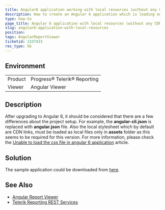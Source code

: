 ```yaml
---
title: Angular6 application working with local resources (without any CDNs)
description: How to create an Angular 6 application which is loading only local styles and scripts
type: how-to
page_title: Angular 6 application with local resources (without any CDNs)
slug: angular6-application-with-local-resources
position: 
tags: AngularReportViewer
ticketid: 1337433
res_type: kb
---
```


## Environment
<table>
	<tr>
		<td>Product</td>
		<td>Progress® Telerik® Reporting</td>
	</tr>
	<tr>
		<td>Viewer</td>
		<td>Angular Viewer</td>
	</tr>
</table>


## Description
After upgrading to Angular 6, it should be considered that there are a few differences about the project setup. For example, the **angular-cli.json** is replaced with **angular.json** file. Also the local stylesheet which by default are CDN links, must be loaded as local files only in **assets** folder as this seems to be required for this version.
For more information, please check the [Unable to load the css file in angular 6 application](https://stackoverflow.com/questions/50666689/unable-to-load-the-css-file-in-angular-6-application) article.

## Solution
The sample application could be downloaded from [here](https://www.telerik.com/docs/default-source/knowledgebasearticleattachments/reporting/sampleangular6app.zip?sfvrsn=3458f73f_2).

## See Also
- [Angular Report Viewer](../angular-report-viewer)
- [Telerik Reporting REST Services](../telerik-reporting-rest-conception)
